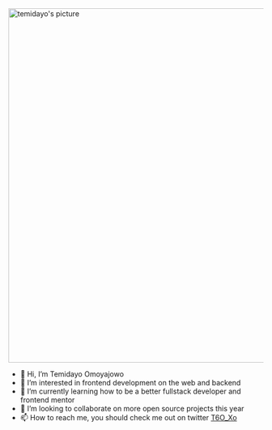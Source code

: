 <img src="https://github.com/temideewan/temideewan/assets/47003850/cb1734d8-0e3a-4d65-af1b-e0912c101034" alt="temidayo's picture" width=700/>

- 👋 Hi, I’m Temidayo Omoyajowo
- 👀 I’m interested in frontend development on the web and backend
- 🌱 I’m currently learning how to be a better fullstack
 developer and frontend mentor
- 💞️ I’m looking to collaborate on more open source projects this year
- 📫 How to reach me, you should check me out on twitter [T6O_Xo](https://mobile.twitter.com/T6O_Xo)
<!---
temideewan/temideewan is a ✨ special ✨ repository because its `README.md` (this file) appears on your GitHub profile.
You can click the Preview link to take a look at your changes.
--->
